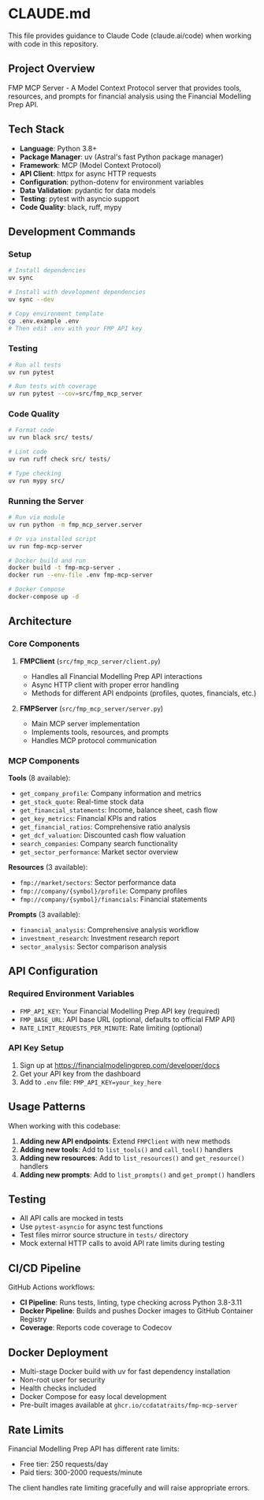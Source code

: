 # CLAUDE.md

This file provides guidance to Claude Code (claude.ai/code) when working with code in this repository.

## Project Overview

FMP MCP Server - A Model Context Protocol server that provides tools, resources, and prompts for financial analysis using the Financial Modelling Prep API.

## Tech Stack

- **Language**: Python 3.8+
- **Package Manager**: uv (Astral's fast Python package manager)
- **Framework**: MCP (Model Context Protocol)
- **API Client**: httpx for async HTTP requests
- **Configuration**: python-dotenv for environment variables
- **Data Validation**: pydantic for data models
- **Testing**: pytest with asyncio support
- **Code Quality**: black, ruff, mypy

## Development Commands

### Setup
```bash
# Install dependencies
uv sync

# Install with development dependencies
uv sync --dev

# Copy environment template
cp .env.example .env
# Then edit .env with your FMP API key
```

### Testing
```bash
# Run all tests
uv run pytest

# Run tests with coverage
uv run pytest --cov=src/fmp_mcp_server
```

### Code Quality
```bash
# Format code
uv run black src/ tests/

# Lint code
uv run ruff check src/ tests/

# Type checking
uv run mypy src/
```

### Running the Server
```bash
# Run via module
uv run python -m fmp_mcp_server.server

# Or via installed script
uv run fmp-mcp-server

# Docker build and run
docker build -t fmp-mcp-server .
docker run --env-file .env fmp-mcp-server

# Docker Compose
docker-compose up -d
```

## Architecture

### Core Components

1. **FMPClient** (`src/fmp_mcp_server/client.py`)
   - Handles all Financial Modelling Prep API interactions
   - Async HTTP client with proper error handling
   - Methods for different API endpoints (profiles, quotes, financials, etc.)

2. **FMPServer** (`src/fmp_mcp_server/server.py`)
   - Main MCP server implementation
   - Implements tools, resources, and prompts
   - Handles MCP protocol communication

### MCP Components

**Tools** (8 available):
- `get_company_profile`: Company information and metrics
- `get_stock_quote`: Real-time stock data
- `get_financial_statements`: Income, balance sheet, cash flow
- `get_key_metrics`: Financial KPIs and ratios
- `get_financial_ratios`: Comprehensive ratio analysis
- `get_dcf_valuation`: Discounted cash flow valuation
- `search_companies`: Company search functionality
- `get_sector_performance`: Market sector overview

**Resources** (3 available):
- `fmp://market/sectors`: Sector performance data
- `fmp://company/{symbol}/profile`: Company profiles
- `fmp://company/{symbol}/financials`: Financial statements

**Prompts** (3 available):
- `financial_analysis`: Comprehensive analysis workflow
- `investment_research`: Investment research report
- `sector_analysis`: Sector comparison analysis

## API Configuration

### Required Environment Variables
- `FMP_API_KEY`: Your Financial Modelling Prep API key (required)
- `FMP_BASE_URL`: API base URL (optional, defaults to official FMP API)
- `RATE_LIMIT_REQUESTS_PER_MINUTE`: Rate limiting (optional)

### API Key Setup
1. Sign up at https://financialmodelingprep.com/developer/docs
2. Get your API key from the dashboard
3. Add to `.env` file: `FMP_API_KEY=your_key_here`

## Usage Patterns

When working with this codebase:

1. **Adding new API endpoints**: Extend `FMPClient` with new methods
2. **Adding new tools**: Add to `list_tools()` and `call_tool()` handlers
3. **Adding new resources**: Add to `list_resources()` and `get_resource()` handlers
4. **Adding new prompts**: Add to `list_prompts()` and `get_prompt()` handlers

## Testing

- All API calls are mocked in tests
- Use `pytest-asyncio` for async test functions
- Test files mirror source structure in `tests/` directory
- Mock external HTTP calls to avoid API rate limits during testing

## CI/CD Pipeline

GitHub Actions workflows:
- **CI Pipeline**: Runs tests, linting, type checking across Python 3.8-3.11
- **Docker Pipeline**: Builds and pushes Docker images to GitHub Container Registry
- **Coverage**: Reports code coverage to Codecov

## Docker Deployment

- Multi-stage Docker build with uv for fast dependency installation
- Non-root user for security
- Health checks included
- Docker Compose for easy local development
- Pre-built images available at `ghcr.io/ccdatatraits/fmp-mcp-server`

## Rate Limits

Financial Modelling Prep API has different rate limits:
- Free tier: 250 requests/day
- Paid tiers: 300-2000 requests/minute

The client handles rate limiting gracefully and will raise appropriate errors.
